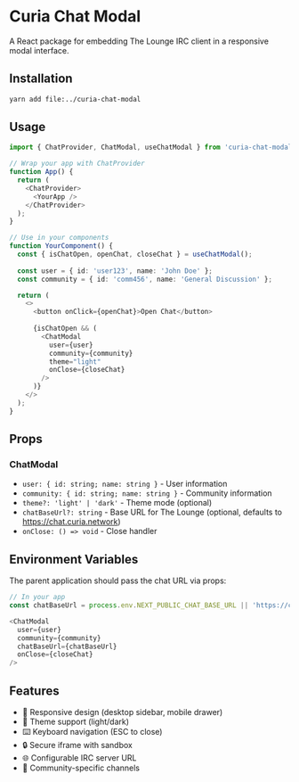 # Curia Chat Modal

A React package for embedding The Lounge IRC client in a responsive modal interface.

## Installation

```bash
yarn add file:../curia-chat-modal
```

## Usage

```typescript
import { ChatProvider, ChatModal, useChatModal } from 'curia-chat-modal';

// Wrap your app with ChatProvider
function App() {
  return (
    <ChatProvider>
      <YourApp />
    </ChatProvider>
  );
}

// Use in your components
function YourComponent() {
  const { isChatOpen, openChat, closeChat } = useChatModal();
  
  const user = { id: 'user123', name: 'John Doe' };
  const community = { id: 'comm456', name: 'General Discussion' };

  return (
    <>
      <button onClick={openChat}>Open Chat</button>
      
      {isChatOpen && (
        <ChatModal
          user={user}
          community={community}
          theme="light"
          onClose={closeChat}
        />
      )}
    </>
  );
}
```

## Props

### ChatModal

- `user: { id: string; name: string }` - User information
- `community: { id: string; name: string }` - Community information  
- `theme?: 'light' | 'dark'` - Theme mode (optional)
- `chatBaseUrl?: string` - Base URL for The Lounge (optional, defaults to https://chat.curia.network)
- `onClose: () => void` - Close handler

## Environment Variables

The parent application should pass the chat URL via props:

```typescript
// In your app
const chatBaseUrl = process.env.NEXT_PUBLIC_CHAT_BASE_URL || 'https://chat.curia.network';

<ChatModal
  user={user}
  community={community}
  chatBaseUrl={chatBaseUrl}
  onClose={closeChat}
/>
```

## Features

- 📱 Responsive design (desktop sidebar, mobile drawer)
- 🎨 Theme support (light/dark)
- ⌨️ Keyboard navigation (ESC to close)
- 🔒 Secure iframe with sandbox
- 🌐 Configurable IRC server URL
- 👥 Community-specific channels